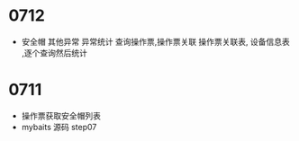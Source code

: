 # 0712
- 安全帽 其他异常 异常统计 
  查询操作票,操作票关联 操作票关联表, 设备信息表 ,逐个查询然后统计
# 0711
- 操作票获取安全帽列表
- mybaits 源码 step07
